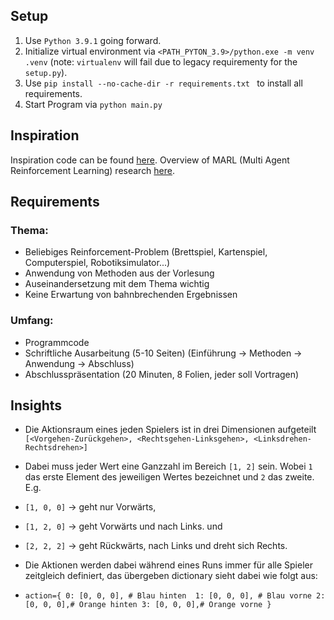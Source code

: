 ## Setup

1. Use `Python 3.9.1` going forward.
2. Initialize virtual environment via `<PATH_PYTON_3.9>/python.exe -m venv .venv` (note: `virtualenv` will fail due to legacy requirementy for the `setup.py`). 
3. Use `pip install --no-cache-dir -r requirements.txt ` to install all requirements.
4. Start Program via `python main.py`

## Inspiration

Inspiration code can be found [here](https://github.com/bryanoliveira/soccer-twos-env). Overview of MARL (Multi Agent Reinforcement Learning) research [here](https://github.com/LantaoYu/MARL-Papers). 

## Requirements

### Thema:

- Beliebiges Reinforcement-Problem (Brettspiel, Kartenspiel, Computerspiel,
Robotiksimulator...)
- Anwendung von Methoden aus der Vorlesung
- Auseinandersetzung mit dem Thema wichtig
- Keine Erwartung von bahnbrechenden Ergebnissen

### Umfang:

- Programmcode
- Schriftliche Ausarbeitung (5-10 Seiten) (Einführung -> Methoden -> Anwendung -> Abschluss)
- Abschlusspräsentation (20 Minuten, 8 Folien, jeder soll Vortragen)

## Insights

- Die Aktionsraum eines jeden Spielers ist in drei Dimensionen aufgeteilt `[<Vorgehen-Zurückgehen>, <Rechtsgehen-Linksgehen>, <Linksdrehen-Rechtsdrehen>]`
- Dabei muss jeder Wert eine Ganzzahl im Bereich `[1, 2]` sein. 
Wobei `1` das erste Element des jeweiligen Wertes bezeichnet und `2` das zweite. E.g. 

- `[1, 0, 0]` -> geht nur Vorwärts, 

- `[1, 2, 0]` -> geht Vorwärts und nach Links. und 

- `[2, 2, 2]` -> geht Rückwärts, nach Links und dreht sich Rechts.

- Die Aktionen werden dabei während eines Runs immer für alle Spieler zeitgleich definiert, das übergeben dictionary sieht dabei wie folgt aus:

- `action={
    0: [0, 0, 0], # Blau hinten 
    1: [0, 0, 0], # Blau vorne
    2: [0, 0, 0],# Orange hinten
    3: [0, 0, 0],# Orange vorne
}`
